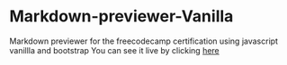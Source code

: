 # Markdown-previewer-Vanilla
Markdown previewer for the freecodecamp certification using javascript vanillla and bootstrap
You can see it live by clicking [here](https://luisencastin.github.io/Markdown-previewer-Vanilla/)
